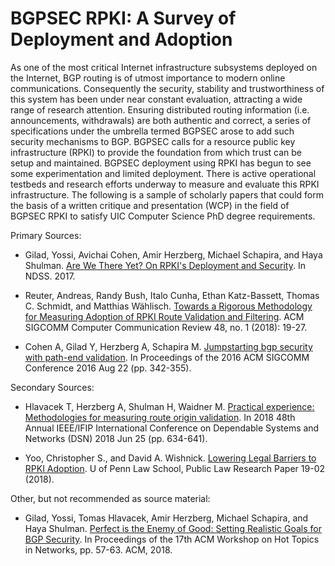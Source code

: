 # BGPSEC RPKI: A Survey of Deployment and Adoption

As one of the most critical Internet infrastructure subsystems deployed on the
Internet, BGP routing is of utmost importance to modern online communications.
Consequently the security, stability and trustworthiness of this system has
been under near constant evaluation, attracting a wide range of research
attention.  Ensuring distributed routing information (i.e. announcements,
withdrawals) are both authentic and correct, a series of specifications under
the umbrella termed BGPSEC arose to add such security mechanisms to BGP.
BGPSEC calls for a resource public key infrastructure (RPKI) to provide the
foundation from which trust can be setup and maintained.  BGPSEC deployment
using RPKI has begun to see some experimentation and limited deployment.  There
is active operational testbeds and research efforts underway to measure and
evaluate this RPKI infrastructure.  The following is a sample of scholarly
papers that could form the basis of a written critique and presentation (WCP)
in the field of BGPSEC RPKI to satisfy UIC Computer Science PhD degree
requirements.

Primary Sources:

* Gilad, Yossi, Avichai Cohen, Amir Herzberg, Michael Schapira, and Haya Shulman.  [Are We There Yet? On RPKI's Deployment and Security](https://www.ndss-symposium.org/wp-content/uploads/sites/25/2017/09/ndss2017_06A-3_Gilad_paper.pdf).  In NDSS. 2017.

* Reuter, Andreas, Randy Bush, Italo Cunha, Ethan Katz-Bassett, Thomas C. Schmidt, and Matthias Wählisch.  [Towards a Rigorous Methodology for Measuring Adoption of RPKI Route Validation and Filtering](https://dl.acm.org/citation.cfm?id=3211856).  ACM SIGCOMM Computer Communication Review 48, no. 1 (2018): 19-27.

* Cohen A, Gilad Y, Herzberg A, Schapira M.  [Jumpstarting bgp security with path-end validation](https://dl.acm.org/citation.cfm?id=2934883). In Proceedings of the 2016 ACM SIGCOMM Conference 2016 Aug 22 (pp. 342-355).

Secondary Sources:

* Hlavacek T, Herzberg A, Shulman H, Waidner M.  [Practical experience: Methodologies for measuring route origin validation](https://ieeexplore.ieee.org/abstract/document/8416522). In 2018 48th Annual IEEE/IFIP International Conference on Dependable Systems and Networks (DSN) 2018 Jun 25 (pp. 634-641).

* Yoo, Christopher S., and David A. Wishnick.  [Lowering Legal Barriers to RPKI Adoption](https://papers.ssrn.com/sol3/Papers.cfm?abstract_id=3308619).  U of Penn Law School, Public Law Research Paper 19-02 (2018).

Other, but not recommended as source material:

* Gilad, Yossi, Tomas Hlavacek, Amir Herzberg, Michael Schapira, and Haya Shulman.  [Perfect is the Enemy of Good: Setting Realistic Goals for BGP Security](www.cs.huji.ac.il/~schapiram/DISCO__HotNets.pdf).  In Proceedings of the 17th ACM Workshop on Hot Topics in Networks, pp. 57-63. ACM, 2018.

